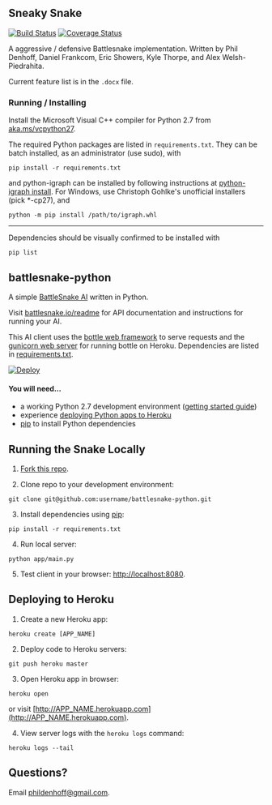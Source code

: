 ## Sneaky Snake
[![Build Status](https://travis-ci.org/phildenhoff/sneakysnake.svg?branch=add-ci)](https://travis-ci.org/phildenhoff/sneakysnake) [![Coverage Status](https://coveralls.io/repos/github/phildenhoff/sneakysnake/badge.svg?branch=add-ci)](https://coveralls.io/github/phildenhoff/sneakysnake?branch=add-ci)

A aggressive / defensive Battlesnake implementation. Written by Phil Denhoff, Daniel Frankcom, Eric Showers, Kyle Thorpe, and Alex Welsh-Piedrahita.

Current feature list is in the `.docx` file. 

### Running / Installing

Install the Microsoft Visual C++ compiler for Python 2.7 from [aka.ms/vcpython27](http://aka.ms/vcpython27).

The required Python packages are listed in `requirements.txt`. They can be batch installed, as an administrator (use sudo), with

```
pip install -r requirements.txt
```

and python-igraph can be installed by following instructions at
[python-igraph install](http://igraph.org/python/#pyinstall). For Windows, use Christoph Gohlke's unofficial installers (pick *-cp27), and

```
python -m pip install /path/to/igraph.whl
```

 ---

Dependencies should be visually confirmed to be installed with
```
pip list
```

## battlesnake-python

A simple [BattleSnake AI](http://battlesnake.io) written in Python.

Visit [battlesnake.io/readme](http://battlesnake.io/readme) for API documentation and instructions for running your AI.

This AI client uses the [bottle web framework](http://bottlepy.org/docs/dev/index.html) to serve requests and the [gunicorn web server](http://gunicorn.org/) for running bottle on Heroku. Dependencies are listed in [requirements.txt](requirements.txt).

[![Deploy](https://www.herokucdn.com/deploy/button.png)](https://heroku.com/deploy)

#### You will need...

* a working Python 2.7 development environment ([getting started guide](http://hackercodex.com/guide/python-development-environment-on-mac-osx/))
* experience [deploying Python apps to Heroku](https://devcenter.heroku.com/articles/getting-started-with-python#introduction)
* [pip](https://pip.pypa.io/en/latest/installing.html) to install Python dependencies

## Running the Snake Locally

1) [Fork this repo](https://github.com/sendwithus/battlesnake-python/fork).

2) Clone repo to your development environment:
```
git clone git@github.com:username/battlesnake-python.git
```

3) Install dependencies using [pip](https://pip.pypa.io/en/latest/installing.html):
```
pip install -r requirements.txt
```

4) Run local server:
```
python app/main.py
```

5) Test client in your browser: [http://localhost:8080](http://localhost:8080).

## Deploying to Heroku

1) Create a new Heroku app:
```
heroku create [APP_NAME]
```

2) Deploy code to Heroku servers:
```
git push heroku master
```

3) Open Heroku app in browser:
```
heroku open
```
or visit [http://APP_NAME.herokuapp.com](http://APP_NAME.herokuapp.com).

4) View server logs with the `heroku logs` command:
```
heroku logs --tail
```

## Questions?

Email [phildenhoff@gmail.com](mailto:phildenhoff@gmail.com).
